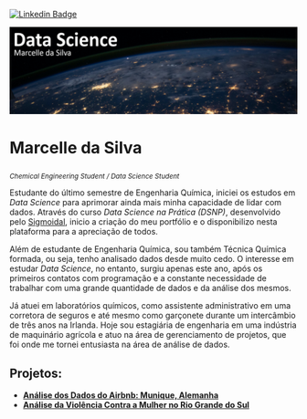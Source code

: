 [![Linkedin Badge](https://img.shields.io/badge/-marcelledasilva-blue?style=flat-square&logo=Linkedin&logoColor=white)](https://www.linkedin.com/in/marcelledasilva/)

<p align="center">
  <img src="https://raw.githubusercontent.com/marcellels/dsrepo/master/Banner_dsrepo.png" >
</p>

# Marcelle da Silva
<sub>*Chemical Engineering Student / Data Science Student*</sub>

Estudante do último semestre de Engenharia Química, iniciei os estudos em *Data Science* para aprimorar ainda mais minha capacidade de lidar com dados. Através do curso *Data Science na Prática (DSNP)*, desenvolvido pelo [Sigmoidal](https://sigmoidal.ai), inicio a criação do meu portfólio e o disponibilizo nesta plataforma para a apreciação de todos.

Além de estudante de Engenharia Química, sou também Técnica Química formada, ou seja, tenho analisado dados desde muito cedo. O interesse em estudar *Data Science*, no entanto, surgiu apenas este ano, após os primeiros contatos com programação e a constante necessidade de trabalhar com uma grande quantidade de dados e da análise dos mesmos.

Já atuei em laboratórios químicos, como assistente administrativo em uma corretora de seguros e até mesmo como garçonete durante um intercâmbio de três anos na Irlanda. Hoje sou estagiária de engenharia em uma indústria de maquinário agrícola e atuo na área de gerenciamento de projetos, que foi onde me tornei entusiasta na área de análise de dados.


## Projetos:

* [**Análise dos Dados do Airbnb: Munique, Alemanha**](https://github.com/marcellels/dsrepo/blob/master/Analisando_os_Dados_do_Airbnb_Munique.ipynb)
* [**Análise da Violência Contra a Mulher no Rio Grande do Sul**](https://github.com/marcellels/dsrepo/blob/master/Analisando_a_Viol%C3%AAncia_Contra_a_Mulher_RS.ipynb)
